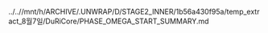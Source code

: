 ../..//mnt/h/ARCHIVE/.UNWRAP/D/STAGE2_INNER/1b56a430f95a/temp_extract_8월7일/DuRiCore/PHASE_OMEGA_START_SUMMARY.md